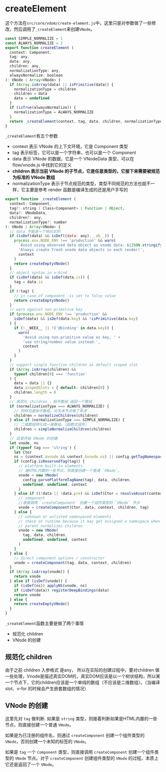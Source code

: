# createElement
这个方法在`src/core/vdom/create-element.js`中，这里只是对参数做了一些修改，然后调用了`_createElement`来创建`VNode`。
```js
const SIMPLE_NORMALIZE = 1
const ALWAYS_NORMALIZE = 2
export function createElement (
  context: Component,
  tag: any,
  data: any,
  children: any,
  normalizationType: any,
  alwaysNormalize: boolean
): VNode | Array<VNode> {
  if (Array.isArray(data) || isPrimitive(data)) {
    normalizationType = children
    children = data
    data = undefined
  }
  if (isTrue(alwaysNormalize)) {
    normalizationType = ALWAYS_NORMALIZE
  }
  return _createElement(context, tag, data, children, normalizationType)
}
```
`_createElement`有五个参数
- context 表示 VNode 的上下文环境，它是 Component 类型
- tag 表示标签，它可以是一个字符串，也可以是一个 Component
- data  表示 VNode 的数据，它是一个 VNodeData 类型，可以在 flow/vnode.js 中找到它的定义
- **children 表示当前 VNode 的子节点，它是任意类型的，它接下来需要被规范为标准的 VNode 数组**
- normalizationType 表示子节点规范的类型，类型不同规范的方法也就不一样，它主要是参考 render 函数是编译生成的还是用户手写的
```js
export function _createElement (
  context: Component,
  tag?: string | Class<Component> | Function | Object,
  data?: VNodeData,
  children?: any,
  normalizationType?: number
): VNode | Array<VNode> {
  // data 不能是一个响应式的
  if (isDef(data) && isDef((data: any).__ob__)) {
    process.env.NODE_ENV !== 'production' && warn(
      `Avoid using observed data object as vnode data: ${JSON.stringify(data)}\n` +
      'Always create fresh vnode data objects in each render!',
      context
    )
    return createEmptyVNode()
  }
  // object syntax in v-bind
  if (isDef(data) && isDef(data.is)) {
    tag = data.is
  }
  if (!tag) {
    // in case of component :is set to falsy value
    return createEmptyVNode()
  }
  // warn against non-primitive key
  if (process.env.NODE_ENV !== 'production' &&
    isDef(data) && isDef(data.key) && !isPrimitive(data.key)
  ) {
    if (!__WEEX__ || !('@binding' in data.key)) {
      warn(
        'Avoid using non-primitive value as key, ' +
        'use string/number value instead.',
        context
      )
    }
  }
  // support single function children as default scoped slot
  if (Array.isArray(children) &&
    typeof children[0] === 'function'
  ) {
    data = data || {}
    data.scopedSlots = { default: children[0] }
    children.length = 0
  }
  // 规范化 children ，拍平数组 返回一个数组
  if (normalizationType === ALWAYS_NORMALIZE) {
    // 同样也是拍平数组，对文本节点做了考虑
    children = normalizeChildren(children)
  } else if (normalizationType === SIMPLE_NORMALIZE) {
    // 二维数组转化成一维数组，（函数式组件）
    children = simpleNormalizeChildren(children)
  }
  // 这里开始 VNode 的创建
  let vnode, ns
  if (typeof tag === 'string') {
    let Ctor
    ns = (context.$vnode && context.$vnode.ns) || config.getTagNamespace(tag)
    if (config.isReservedTag(tag)) {
      // platform built-in elements
      // 是HTML内置的一些节点，则直接创建一个普通 `VNode`。  
      vnode = new VNode(
        config.parsePlatformTagName(tag), data, children,
        undefined, undefined, context
      )
    } else if ((!data || !data.pre) && isDef(Ctor = resolveAsset(context.$options, 'components', tag))) {
      // component
      //直接调用 `createComponent` 创建一个组件类型的 `VNode` 节点
      vnode = createComponent(Ctor, data, context, children, tag)
    } else {
      // unknown or unlisted namespaced elements
      // check at runtime because it may get assigned a namespace when its
      // parent normalizes children
      vnode = new VNode(
        tag, data, children,
        undefined, undefined, context
      )
    }
  } else {
    // direct component options / constructor
    vnode = createComponent(tag, data, context, children)
  }
  if (Array.isArray(vnode)) {
    return vnode
  } else if (isDef(vnode)) {
    if (isDef(ns)) applyNS(vnode, ns)
    if (isDef(data)) registerDeepBindings(data)
    return vnode
  } else {
    return createEmptyVNode()
  }
}
```
`_createElement`函数主要是做了两个事情
- 规范化 children
- VNode 的创建

## 规范化 children
由于之前 children 入参格式 是any， 所以在实际的创建过程中，要对children 做一些处理，Vnode是描述真实DOM的，真实DOM应该是以一个树状结构，所以某一个节点下，它的children应该是一个单纯的数组（不应该是二维数组）。（当编译 slot、v-for 的时候会产生嵌套数组的情况）

## VNode 的创建
这里先对 `tag` 做判断.
如果是 `string` 类型，则接着判断如果是HTML内置的一些节点，则直接创建一个普通 `VNode`。  

如果是为已注册的组件名，则通过 `createComponent` 创建一个组件类型的 `VNode`，否则创建一个未知的标签的 `VNode`。   

如果是 `tag` 一个 `Component` 类型，则直接调用 `createComponent` 创建一个组件类型的 `VNode` 节点。对于 `createComponent` 创建组件类型的 `VNode` 的过程，本质上它还是返回了一个 `VNode`。